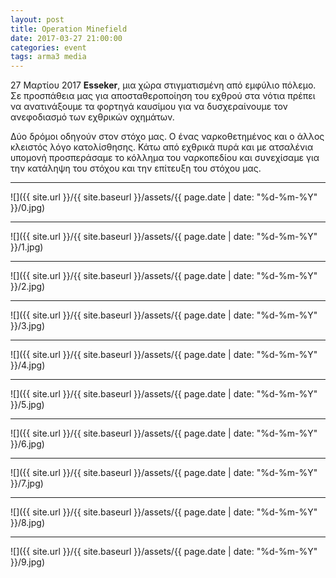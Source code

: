 ```yaml
---
layout: post
title: Operation Minefield
date: 2017-03-27 21:00:00
categories: event
tags: arma3 media
---
```



27 Μαρτίου 2017 **Esseker**, μια χώρα στιγματισμένη από εμφύλιο πόλεμο. Σε προσπάθεια μας για αποσταθεροποίηση του εχθρού στα νότια πρέπει να ανατινάξουμε τα φορτηγά καυσίμου για να δυσχεραίνουμε τον ανεφοδιασμό των εχθρικών οχημάτων. 

Δύο δρόμοι οδηγούν στον στόχο μας. Ο ένας ναρκοθετημένος και ο άλλος κλειστός λόγο κατολίσθησης. Κάτω από εχθρικά πυρά και με ατσαλένια υπομονή προσπεράσαμε το κόλλημα του ναρκοπεδίου και συνεχίσαμε για την κατάληψη του στόχου και την επίτευξη του στόχου μας.



---
![]({{ site.url }}/{{ site.baseurl }}/assets/{{ page.date | date: "%d-%m-%Y" }}/0.jpg)

---
![]({{ site.url }}/{{ site.baseurl }}/assets/{{ page.date | date: "%d-%m-%Y" }}/1.jpg)

---
![]({{ site.url }}/{{ site.baseurl }}/assets/{{ page.date | date: "%d-%m-%Y" }}/2.jpg)

---
![]({{ site.url }}/{{ site.baseurl }}/assets/{{ page.date | date: "%d-%m-%Y" }}/3.jpg)

---
![]({{ site.url }}/{{ site.baseurl }}/assets/{{ page.date | date: "%d-%m-%Y" }}/4.jpg)

---
![]({{ site.url }}/{{ site.baseurl }}/assets/{{ page.date | date: "%d-%m-%Y" }}/5.jpg)

---
![]({{ site.url }}/{{ site.baseurl }}/assets/{{ page.date | date: "%d-%m-%Y" }}/6.jpg)

---
![]({{ site.url }}/{{ site.baseurl }}/assets/{{ page.date | date: "%d-%m-%Y" }}/7.jpg)

---
![]({{ site.url }}/{{ site.baseurl }}/assets/{{ page.date | date: "%d-%m-%Y" }}/8.jpg)

---
![]({{ site.url }}/{{ site.baseurl }}/assets/{{ page.date | date: "%d-%m-%Y" }}/9.jpg)